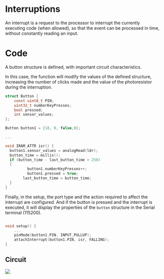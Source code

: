 # Interruptions

An interrupt is a request to the processor to interrupt the currently executing code (when allowed), so that the event can be processed in time, without constantly reading an input.

# Code 

A button structure is defined, with important circuit characteristics.

In this case, the function will modify the values of the defined structure, increasing the number of clicks made and the value of the photoresistor during the interruption.

```C
struct Button {
    const uint8_t PIN;
    uint32_t numberKeyPresses;
    bool pressed;
    int sensor_values;
};

Button button1 = {18, 0, false,0};

...

void IRAM_ATTR isr() {
  button1.sensor_values = analogRead(ldr);
  button_time = millis();
  if (button_time - last_button_time > 250)
  {
          button1.numberKeyPresses++;
          button1.pressed = true;
        last_button_time = button_time;
  }
}
```

Finally, in the setup, the port type and the action required to affect the interrupt are configured. And if the button is pressed and the interrupt is executed, it will display the properties of the `button` structure in the Serial terminal (115200).

```C

void setup() {
    ...
    pinMode(button1.PIN, INPUT_PULLUP);
    attachInterrupt(button1.PIN, isr, FALLING);
}
```

## Circuit

<img src="Interrupt/circuito.png">

